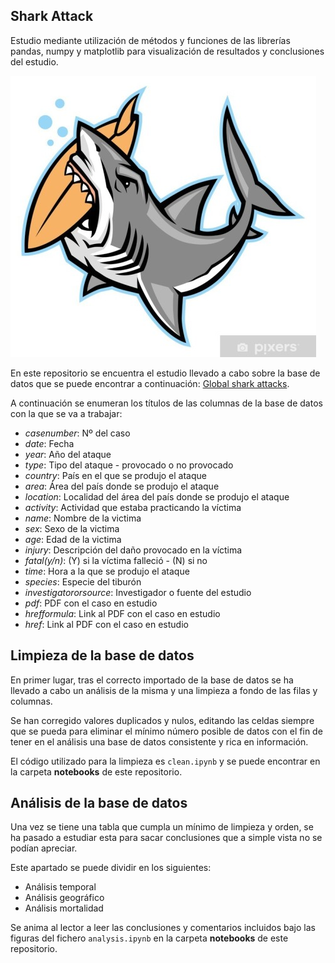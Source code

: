 ## Shark Attack
Estudio mediante utilización de métodos y funciones de las librerías pandas, numpy y matplotlib para visualización de resultados y conclusiones del estudio.


![Shark Front image](./images/shark.jpg) 




En este repositorio se encuentra el estudio llevado a cabo sobre la base de datos que se puede encontrar a continuación: [Global shark attacks](https://www.kaggle.com/datasets/teajay/global-shark-attacks).




A continuación se enumeran los títulos de las columnas de la base de datos con la que se va a trabajar:


* *casenumber*: Nº del caso
* *date*: Fecha
* *year*: Año del ataque
* *type*: Tipo del ataque - provocado o no provocado
* *country*: País en el que se produjo el ataque
* *area*: Área del país donde se produjo el ataque
* *location*: Localidad del área del país donde se produjo el ataque
* *activity*: Actividad que estaba practicando la víctima
* *name*: Nombre de la victima
* *sex*: Sexo de la victima
* *age*: Edad de la victima
* *injury*: Descripción del daño provocado en la víctima
* *fatal(y/n)*: (Y) si la víctima falleció - (N) si no
* *time*: Hora a la que se produjo el ataque
* *species*: Especie del tiburón
* *investigatororsource*: Investigador o fuente del estudio
* *pdf*: PDF con el caso en estudio
* *hrefformula*: Link al PDF con el caso en estudio
* *href*: Link al PDF con el caso en estudio

## Limpieza de la base de datos
En primer lugar, tras el correcto importado de la base de datos se ha llevado a cabo un análisis de la misma y una limpieza a fondo de las filas y columnas. 

Se han corregido valores duplicados y nulos, editando las celdas siempre que se pueda para eliminar el mínimo número posible de datos con el fin de tener en el análisis una base de datos consistente y rica en información.

El código utilizado para la limpieza es `clean.ipynb` y se puede encontrar en la carpeta **notebooks** de este repositorio.

## Análisis de la base de datos
Una vez se tiene una tabla que cumpla un mínimo de limpieza y orden, se ha pasado a estudiar esta para sacar conclusiones que a simple vista no se podían apreciar.

Este apartado se puede dividir en los siguientes:

* Análisis temporal
* Análisis geográfico
* Análisis mortalidad

Se anima al lector a leer las conclusiones y comentarios incluidos bajo las figuras del fichero `analysis.ipynb` en la carpeta **notebooks** de este repositorio.